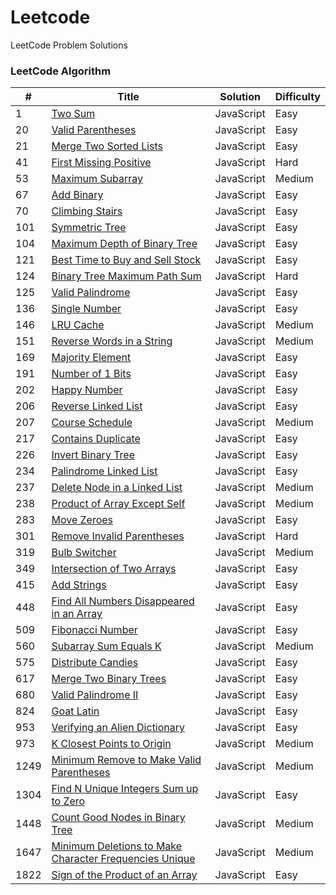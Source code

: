 
# Leetcode
LeetCode Problem Solutions
### LeetCode Algorithm

| # | Title | Solution | Difficulty |
|---| ----- | -------- | ---------- |
|1|[Two Sum](https://leetcode.com//problems/two-sum) | JavaScript | Easy |
|20|[Valid Parentheses](https://leetcode.com//problems/valid-parentheses) | JavaScript | Easy |
|21|[Merge Two Sorted Lists](https://leetcode.com//problems/merge-two-sorted-lists) | JavaScript | Easy |
|41|[First Missing Positive](https://leetcode.com//problems/first-missing-positive) | JavaScript | Hard |
|53|[Maximum Subarray](https://leetcode.com//problems/maximum-subarray) | JavaScript | Medium |
|67|[Add Binary](https://leetcode.com//problems/add-binary) | JavaScript | Easy |
|70|[Climbing Stairs](https://leetcode.com//problems/climbing-stairs) | JavaScript | Easy |
|101|[Symmetric Tree](https://leetcode.com//problems/symmetric-tree) | JavaScript | Easy |
|104|[Maximum Depth of Binary Tree](https://leetcode.com//problems/maximum-depth-of-binary-tree) | JavaScript | Easy |
|121|[Best Time to Buy and Sell Stock](https://leetcode.com//problems/best-time-to-buy-and-sell-stock) | JavaScript | Easy |
|124|[Binary Tree Maximum Path Sum](https://leetcode.com//problems/binary-tree-maximum-path-sum) | JavaScript | Hard |
|125|[Valid Palindrome](https://leetcode.com//problems/valid-palindrome) | JavaScript | Easy |
|136|[Single Number](https://leetcode.com//problems/single-number) | JavaScript | Easy |
|146|[LRU Cache](https://leetcode.com//problems/lru-cache) | JavaScript | Medium |
|151|[Reverse Words in a String](https://leetcode.com//problems/reverse-words-in-a-string) | JavaScript | Medium |
|169|[Majority Element](https://leetcode.com//problems/majority-element) | JavaScript | Easy |
|191|[Number of 1 Bits](https://leetcode.com//problems/number-of-1-bits) | JavaScript | Easy |
|202|[Happy Number](https://leetcode.com//problems/happy-number) | JavaScript | Easy |
|206|[Reverse Linked List](https://leetcode.com//problems/reverse-linked-list) | JavaScript | Easy |
|207|[Course Schedule](https://leetcode.com//problems/course-schedule) | JavaScript | Medium |
|217|[Contains Duplicate](https://leetcode.com//problems/contains-duplicate) | JavaScript | Easy |
|226|[Invert Binary Tree](https://leetcode.com//problems/invert-binary-tree) | JavaScript | Easy |
|234|[Palindrome Linked List](https://leetcode.com//problems/palindrome-linked-list) | JavaScript | Easy |
|237|[Delete Node in a Linked List](https://leetcode.com//problems/delete-node-in-a-linked-list) | JavaScript | Medium |
|238|[Product of Array Except Self](https://leetcode.com//problems/product-of-array-except-self) | JavaScript | Medium |
|283|[Move Zeroes](https://leetcode.com//problems/move-zeroes) | JavaScript | Easy |
|301|[Remove Invalid Parentheses](https://leetcode.com//problems/remove-invalid-parentheses) | JavaScript | Hard |
|319|[Bulb Switcher](https://leetcode.com//problems/bulb-switcher) | JavaScript | Medium |
|349|[Intersection of Two Arrays](https://leetcode.com//problems/intersection-of-two-arrays) | JavaScript | Easy |
|415|[Add Strings](https://leetcode.com//problems/add-strings) | JavaScript | Easy |
|448|[Find All Numbers Disappeared in an Array](https://leetcode.com//problems/find-all-numbers-disappeared-in-an-array) | JavaScript | Easy |
|509|[Fibonacci Number](https://leetcode.com//problems/fibonacci-number) | JavaScript | Easy |
|560|[Subarray Sum Equals K](https://leetcode.com//problems/subarray-sum-equals-k) | JavaScript | Medium |
|575|[Distribute Candies](https://leetcode.com//problems/distribute-candies) | JavaScript | Easy |
|617|[Merge Two Binary Trees](https://leetcode.com//problems/merge-two-binary-trees) | JavaScript | Easy |
|680|[Valid Palindrome II](https://leetcode.com//problems/valid-palindrome-ii) | JavaScript | Easy |
|824|[Goat Latin](https://leetcode.com//problems/goat-latin) | JavaScript | Easy |
|953|[Verifying an Alien Dictionary](https://leetcode.com//problems/verifying-an-alien-dictionary) | JavaScript | Easy |
|973|[K Closest Points to Origin](https://leetcode.com//problems/k-closest-points-to-origin) | JavaScript | Medium |
|1249|[Minimum Remove to Make Valid Parentheses](https://leetcode.com//problems/minimum-remove-to-make-valid-parentheses) | JavaScript | Medium |
|1304|[Find N Unique Integers Sum up to Zero](https://leetcode.com//problems/find-n-unique-integers-sum-up-to-zero) | JavaScript | Easy |
|1448|[Count Good Nodes in Binary Tree](https://leetcode.com//problems/count-good-nodes-in-binary-tree) | JavaScript | Medium |
|1647|[Minimum Deletions to Make Character Frequencies Unique](https://leetcode.com//problems/minimum-deletions-to-make-character-frequencies-unique) | JavaScript | Medium |
|1822|[Sign of the Product of an Array](https://leetcode.com//problems/sign-of-the-product-of-an-array) | JavaScript | Easy |
